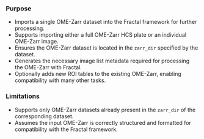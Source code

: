 ### Purpose
- Imports a single OME-Zarr dataset into the Fractal framework for further processing.
- Supports importing either a full OME-Zarr HCS plate or an individual OME-Zarr image.
- Ensures the OME-Zarr dataset is located in the `zarr_dir` specified by the dataset.
- Generates the necessary image list metadata required for processing the OME-Zarr with Fractal.
- Optionally adds new ROI tables to the existing OME-Zarr, enabling compatibility with many other tasks.

### Limitations
- Supports only OME-Zarr datasets already present in the `zarr_dir` of the corresponding dataset.
- Assumes the input OME-Zarr is correctly structured and formatted for compatibility with the Fractal framework.

